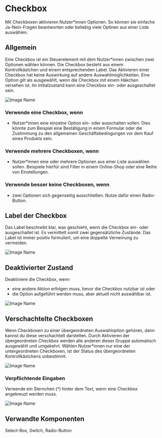 # Checkbox

Mit Checkboxen aktivieren Nutzer*innen Optionen. So können sie einfache Ja-Nein-Fragen beantworten oder beliebig viele Optinen aus einer Liste auswählen.

## Allgemein

Eine Checkbox ist ein Steuerelement mit dem Nutzer*innen zwischen zwei Optionen wählen können. Die Checkbox besteht aus einem Kontrollkästchen und einem entsprechenden Label. Das Aktivieren einer Checkbox hat keine Auswirkung auf andere Auswahlmöglichkeiten. Eine Option gilt als ausgewählt, wenn die Checkbox mit einem Häkchen versehen ist. Im Initialzustand kann eine Checkbox ein- oder ausgeschaltet sein.

![Image Name](assets/3_components/checkbox/checkbox.png)

### Verwende eine Checkbox, wenn 

* Nutzer*innen eine einzelne Option ein- oder ausschalten sollen. Dies könnte zum Beispiel eine Bestätigung in einem Formular oder die Zustimmung zu den allgemeinen Geschäftsbedingungen vor dem Kauf eines Produkts sein. 

### Verwende mehrere Checkboxen, wenn

* Nutzer*innen eine oder mehrere Optionen aus einer Liste auswählen sollen. Beispiele hierfür sind Filter in einem Online-Shop oder eine Reihe von Einstellungen.

### Verwende besser keine Checkboxen, wenn

* zwei Optionen sich gegenseitig ausschließen. Nutze dafür einen Radio-Button.

## Label der Checkbox

Das Label beschreibt klar, was geschieht, wenn die Checkbox ein- oder ausgeschaltet ist. Es vermittelt somit zwei gegensätzliche Zustände. Das Label ist immer positiv formuliert, um eine doppelte Verneinung zu vermeiden.

![Image Name](assets/3_components/checkbox/checkbox_label.png)

## Deaktivierter Zustand

Deaktiviere die Checkbox, wenn

* eine andere Aktion erfolgen muss, bevor die Checkbox nutzbar ist oder
* die Option aufgeführt werden muss, aber aktuell nicht auswählbar ist.

![Image Name](assets/3_components/checkbox/checkbox_disabled.png)

## Verschachtelte Checkboxen

Wenn Checkboxen zu einer übergeordneten Auswahloption gehören, dann kannst du diese verschachtelt darstellen. Durch Aktivieren der übergeordneten Checkbox werden alle anderen dieser Gruppe automatisch ausgewählt und umgekehrt. Wählen Nutzer*innen nur eine der untergeordneten Checkboxen, ist der Status des übergeordneten Kontrollkästchens unbestimmt. 

![Image Name](assets/3_components/checkbox/checkbox_nesting.png)

### Verpflichtende Eingaben

Verwende ein Sternchen (*) hinter dem Text, wenn eine Checkbox angekreuzt werden muss.

![Image Name](assets/3_components/checkbox/checkbox_required_input.png)

## Verwandte Komponenten

Select-Box, Switch, Radio-Button
